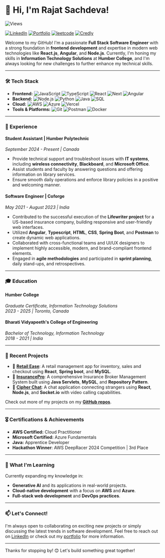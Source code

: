 # 👋 Hi, I'm Rajat Sachdeva!
![Views](https://komarev.com/ghpvc/?username=r-sachdeva3105&color=blue)

[![LinkedIn](https://img.shields.io/badge/LinkedIn-blue?style=for-the-badge&logo=linkedin)](https://www.linkedin.com/in/r-sachdeva3105/)
[![Portfolio](https://img.shields.io/badge/Portfolio-website-blue?style=for-the-badge&logo=web)](https://r-sachdeva3105.github.io/)
[![leetcode](https://img.shields.io/badge/LeetCode-000000?style=for-the-badge&logo=LeetCode)](https://leetcode.com/u/r-sachdeva3105/)
[![Credly](https://img.shields.io/badge/-Credly-FF6B00?style=for-the-badge&logo=credly&logoColor=white)](https://www.credly.com/users/r-sachdeva3105/)

Welcome to my GitHub! I'm a passionate **Full Stack Software Engineer** with a strong foundation in **frontend development** and expertise in modern web technologies like **React.js**, **Angular**, and **Node.js**. Currently, I'm honing my skills in **Information Technology Solutions** at **Humber College**, and I'm always looking for new challenges to further enhance my technical skills.

---

### 🛠️ **Tech Stack**

- **Frontend:** ![JavaScript](https://img.shields.io/badge/-JavaScript-F7DF1E?style=flat&logo=javascript&logoColor=black) ![TypeScript](https://img.shields.io/badge/TypeScript-3178C6?style=flat&logo=typescript&logoColor=white) ![React](https://img.shields.io/badge/-React.js-61DAFB?style=flat&logo=react&logoColor=black) ![Next](https://img.shields.io/badge/next.js-000000?style=flay&logo=nextdotjs&logoColor=white) ![Angular](https://img.shields.io/badge/-Angular-DD0031?style=flat&logo=angular&logoColor=white)
- **Backend:** ![Node.js](https://img.shields.io/badge/-Node.js-339933?style=flat&logo=node.js&logoColor=white) ![Python](https://img.shields.io/badge/-Python-3776AB?style=flat&logo=python&logoColor=white) ![Java](https://img.shields.io/badge/-Java-ED8B00?style=flat&logo=openjdk&logoColor=white) ![SQL](https://img.shields.io/badge/-SQL-4479A1?style=flat&logo=MySQL&logoColor=white)
- **Cloud:** ![AWS](https://img.shields.io/badge/Amazon_AWS-232F3E?style=flat&logo=amazon-web-services&logoColor=white) ![Azure](https://img.shields.io/badge/Microsoft_Azure-0078D4?style=flat&logo=microsoft-azure&logoColor=white) ![Vercel](https://img.shields.io/badge/Vercel-000000?style=flat&logo=vercel&logoColor=white)
- **Tools & Platforms:** ![Git](https://img.shields.io/badge/-Git-F05032?style=flat&logo=git&logoColor=white) ![Postman](https://img.shields.io/badge/-Postman-FF6C37?style=flat&logo=postman&logoColor=white) ![Docker](https://img.shields.io/badge/-Docker-2496ED?style=flat&logo=docker&logoColor=white)

---

### 💼 **Experience**

#### **Student Assistant** | Humber Polytechnic  
*September 2024 - Present | Canada*  
- Provide technical support and troubleshoot issues with **IT systems**, including **wireless connectivity**, **Blackboard**, and **Microsoft Office**.  
- Assist students and faculty by answering questions and offering information on library services.  
- Ensure smooth daily operations and enforce library policies in a positive and welcoming manner.

#### **Software Engineer** | Coforge  
*May 2021 - August 2023 | India*  
- Contributed to the successful execution of the **Lifewriter project** for a US-based insurance company, building responsive and user-friendly web interfaces.  
- Utilized **Angular**, **Typescript**, **HTML**, **CSS**, **Spring Boot**, and **Postman** to create dynamic web applications.  
- Collaborated with cross-functional teams and UI/UX designers to implement highly accessible, modern, and brand-compliant frontend elements.  
- Engaged in **agile methodologies** and participated in **sprint planning**, daily stand-ups, and retrospectives.

---

### 🎓 **Education**

#### **Humber College**  
*Graduate Certificate, Information Technology Solutions*  
*2023 - 2025 | Toronto, Canada*  

#### **Bharati Vidyapeeth's College of Engineering**  
*Bachelor of Technology, Information Technology*  
*2018 - 2021 | India*

---

### 🚀 **Recent Projects**

- 🔗 [**Retail Ease**](https://github.com/r-sachdeva3105/retailEase): A retail management app for inventory, sales and checkout using **React**, **Spring boot**, and **MySQL**.
- 🔗 [**InsurancePro**](https://github.com/r-sachdeva3105/InsurancePro): A comprehensive Insurance Broker Management System built using **Java Servlets**, **MySQL**, and **Repository Pattern**.
- 🔗 [**Cipher Chat**](https://github.com/r-sachdeva3105/cipher-chat): A chat application connecting strangers using **React**, **Node.js**, and **Socket.io** with video calling capabilities.

Check out more of my projects on my [**GitHub repos**](https://github.com/r-sachdeva3105?tab=repositories).

---

### 🎖️ **Certifications & Achievements**

- **AWS Certified:** Cloud Practitioner
- **Microsoft Certified:** Azure Fundamentals
- **Java:** Apprentice Developer
- **Hackathon Winner**: AWS DeepRacer 2024 Competition | 3rd Place

---

### 🌱 **What I'm Learning**

Currently expanding my knowledge in:
- **Generative AI** and its applications in real-world projects.
- **Cloud-native development** with a focus on **AWS** and **Azure**.
- **Full-stack web development** and **DevOps practices**.

---

### 📫 **Let's Connect!**

I'm always open to collaborating on exciting new projects or simply discussing the latest trends in software development. Feel free to reach out on [LinkedIn](https://www.linkedin.com/in/r-sachdeva3105) or check out my [portfolio](https://r-sachdeva3105.github.io/) for more information.

---

Thanks for stopping by! 😊 Let's build something great together!

